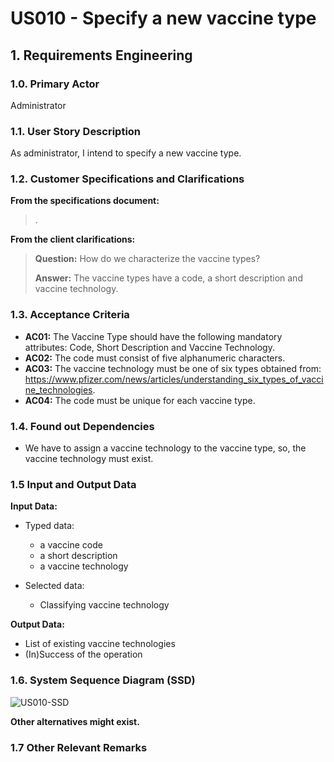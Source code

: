 # US010 - Specify a new vaccine type 

## 1. Requirements Engineering

### 1.0. Primary Actor
Administrator

### 1.1. User Story Description

As administrator, I intend to specify a new vaccine type.

### 1.2. Customer Specifications and Clarifications 

**From the specifications document:**

> . 

**From the client clarifications:**

> **Question:** How do we characterize the vaccine types?
>  
> **Answer:** The vaccine types have a code, a short description and vaccine technology.

### 1.3. Acceptance Criteria

* **AC01:** The Vaccine Type should have the following mandatory attributes: Code, Short Description and Vaccine Technology.
* **AC02:** The code must consist of five alphanumeric characters.
* **AC03:** The vaccine technology must be one of six types obtained from: https://www.pfizer.com/news/articles/understanding_six_types_of_vaccine_technologies.
* **AC04:** The code must be unique for each vaccine type.

### 1.4. Found out Dependencies

* We have to assign a vaccine technology to the vaccine type, so, the vaccine technology must exist.

### 1.5 Input and Output Data

**Input Data:**

* Typed data:
	* a vaccine code
	* a short description
	* a vaccine technology
	
* Selected data:
	* Classifying vaccine technology

**Output Data:**

* List of existing vaccine technologies
* (In)Success of the operation

### 1.6. System Sequence Diagram (SSD)

![US010-SSD](../SnsTrab/sns-base/doc/global/user-story/US010)

**Other alternatives might exist.**

### 1.7 Other Relevant Remarks
